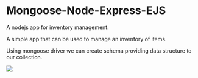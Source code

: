 # Mongoose-Node-Express-EJS
A nodejs app for inventory management.

A simple app that can be used to manage an inventory of items.

Using mongoose driver we can create schema providing data structure to our collection.

![](https://github.com/EdoLabWorks/xedo-imgs/blob/master/MongooseNodeExpressImage.png)
